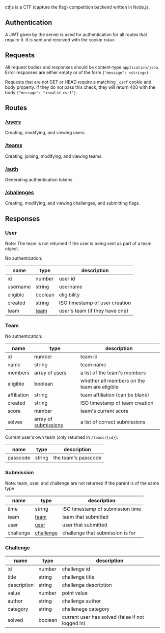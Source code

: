 ctfjs is a CTF (capture the flag) competition backend written in Node.js.

## Authentication
A JWT given by the server is used for authentication for all routes that require it.
It is sent and received with the cookie `token`.

## Requests
All request bodies and responses should be content-type `application/json`.
Error responses are either empty or of the form `{"message": <string>}`.

Requests that are not GET or HEAD require a matching `_csrf` cookie and body property. If they do not pass this check, 
they will return 400 with the body `{"message": "invalid_csrf"}`.

## Routes
### [/users](users.md)
Creating, modifying, and viewing users.
### [/teams](teams.md)
Creating, joining, modifying, and viewing teams.
### [/auth](auth.md)
Generating authentication tokens.
### [/challenges](challenges.md)
Creating, modifying, and viewing challenges, and submitting flags.

## Responses
### User
Note: The team is not returned if the user is being sent as part of a team object.

No authentication:

|name|type|description|
|----|----|-----------|
|id|number|user id|
|username|string|username|
|eligible|boolean|eligibility|
|created|string|ISO timestamp of user creation|
|team|[team](#team)|user's team (if they have one)|

### Team
No authentication:

|name|type|description|
|----|----|-----------|
|id|number|team id|
|name|string|team name|
|members|array of [users](#user)|a list of the team's members|
|eligible|boolean|whether all members on the team are eligible|
|affiliation|string|team affiliation (can be blank)|
|created|string|ISO timestamp of team creation|
|score|number|team's current score|
|solves|array of [submissions](#submission)|a list of correct submissions|

Current user's own team (only returned in `/teams/{id}`):

|name|type|description|
|----|----|-----------|
|passcode|string|the team's passcode|

### Submission
Note: team, user, and challenge are not returned if the parent is of the same type

|name|type|description|
|----|----|-----------|
|time|string|ISO timestamp of submission time|
|team|[team](#team)|team that submitted|
|user|[user](#user)|user that submitted|
|challenge|[challenge](#challenge)|challenge that submission is for|

### Challenge

|name|type|description|
|----|----|-----------|
|id|number|challenge id|
|title|string|challenge title|
|description|string|challenge description|
|value|number|point value|
|author|string|challenge author|
|category|string|challenege category|
|solved|boolean|current user has solved (false if not logged in)|


